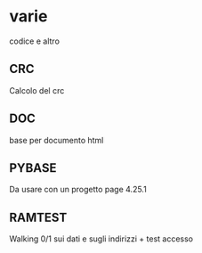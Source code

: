 # varie

codice e altro


## CRC

Calcolo del crc

## DOC

base per documento html

## PYBASE

Da usare con un progetto page 4.25.1

## RAMTEST

Walking 0/1 sui dati e sugli indirizzi + test accesso


